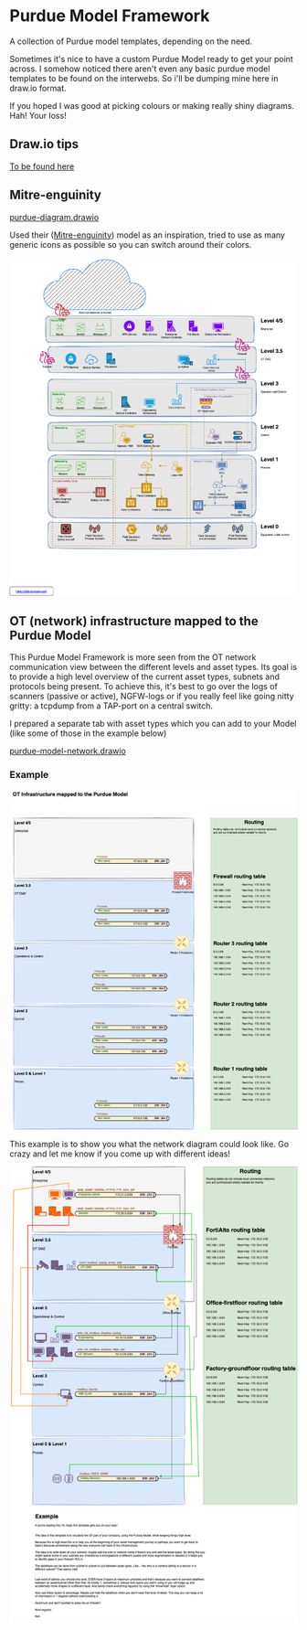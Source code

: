 # Purdue Model Framework

A collection of Purdue model templates, depending on the need.

Sometimes it's nice to have a custom Purdue Model ready to get your point across.
I somehow noticed there aren't even any basic purdue model templates to be found on the interwebs. So i'll be dumping mine here in draw.io format.

If you hoped I was good at picking colours or making really shiny diagrams. Hah! Your loss!

## Draw.io tips
[To be found here](draw.io.md)


## Mitre-enguinity
[purdue-diagram.drawio](purdue-diagram.drawio)

Used their ([Mitre-enguinity](https://mitre-engenuity.org/cybersecurity/center-for-threat-informed-defense/our-work/defending-ot-with-attack/)) model as an inspiration, tried to use as many generic icons as possible so you can switch around their colors.

![image](purdue-diagram.png)

## OT (network) infrastructure mapped to the Purdue Model

This Purdue Model Framework is more seen from the OT network communication view between the different levels and asset types. Its goal is to provide a high level overview of the current asset types, subnets and protocols being present. To achieve this, it's best to go over the logs of scanners (passive or active), NGFW-logs or if you really feel like going nitty gritty: a tcpdump from a TAP-port on a central switch.

I prepared a separate tab with asset types which you can add to your Model (like some of those in the example below)

[purdue-model-network.drawio](purdue-model-network.drawio)



### Example

![image](purdue-model-network-Purdue-Model.drawio.png)

This example is to show you what the network diagram could look like. Go crazy and let me know if you come up with different ideas!

![image](purdue-model-network-Example.drawio.png)
